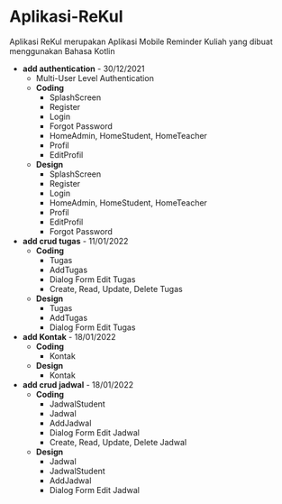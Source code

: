 # Aplikasi-ReKul
Aplikasi ReKul merupakan Aplikasi Mobile Reminder Kuliah yang dibuat menggunakan Bahasa Kotlin 
- **add authentication** - 30/12/2021
  - Multi-User Level Authentication
  - **Coding**
    - SplashScreen
    - Register
    - Login
    - Forgot Password
    - HomeAdmin, HomeStudent, HomeTeacher
    - Profil
    - EditProfil
  - **Design**
    - SplashScreen
    - Register
    - Login
    - HomeAdmin, HomeStudent, HomeTeacher
    - Profil
    - EditProfil
    - Forgot Password
- **add crud tugas** - 11/01/2022
  - **Coding**
    - Tugas
    - AddTugas
    - Dialog Form Edit Tugas
    - Create, Read, Update, Delete Tugas
  - **Design**
    - Tugas
    - AddTugas
    - Dialog Form Edit Tugas
- **add Kontak** - 18/01/2022
  - **Coding**
    - Kontak
  - **Design**
    - Kontak
- **add crud jadwal** - 18/01/2022
  - **Coding**
    - JadwalStudent
    - Jadwal
    - AddJadwal
    - Dialog Form Edit Jadwal
    - Create, Read, Update, Delete Jadwal
  - **Design**
    - Jadwal
    - JadwalStudent
    - AddJadwal
    - Dialog Form Edit Jadwal
